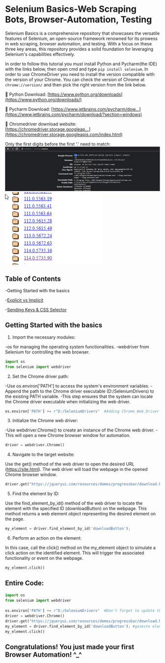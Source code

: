 # Selenium Basics-Web Scraping Bots, Browser-Automation, Testing

Selenium Basics is a comprehensive repository that showcases the versatile features of Selenium, an open-source framework renowned for its prowess in web scraping, browser automation, and testing. With a focus on these three key areas, this repository provides a solid foundation for leveraging Selenium's capabilities effectively.

In order to follow this tutorial you must install Python and Pycharm(the IDE) with the links below, then open cmd and type ``` pip install selenium ```. In order to use ChromeDriver you need to install the version compatible with the version of your Chrome. You can check the version of Chrome at ```chrome://version/``` and then pick the right version from the link below. 

🔗 Python Download: [https://www.python.org/downloads](https://www.python.org/downloads/)

🔗 Pycharm Download: [https://www.jetbrains.com/pycharm/dow...](https://www.jetbrains.com/pycharm/download/?section=windows) 

🔗 Chromedriver download website: [https://chromedriver.storage.googleap...](https://chromedriver.storage.googleapis.com/index.html)

Only the first digits before the first '.' need to match:
![Alt Text](https://github.com/Razvan03/Selenium-Basics---Web-Scraping-Bots-Browser-Automation-Testing/blob/main/ChromeVersion.png)
![Alt Text](https://github.com/Razvan03/Selenium-Basics---Web-Scraping-Bots-Browser-Automation-Testing/blob/main/ChromeDriver.png)


## Table of Contents

-Getting Started with the basics

-[Explicit vs Implicit](https://github.com/Razvan03/Selenium-Basics---Web-Scraping-Bots-Browser-Automation-Testing/tree/main/Selenium_Basics_1)

-[Sending Keys & CSS Selector](https://github.com/Razvan03/Selenium-Basics---Web-Scraping-Bots-Browser-Automation-Testing/tree/main/Basic_Form_Test_2)


## Getting Started with the basics

1. Import the necessary modules:

-os for managing the operating system functionalities.
-webdriver from Selenium for controlling the web browser.

```python
import os
from selenium import webdriver
```

2. Set the Chrome driver path:

-Use os.environ['PATH'] to access the system's environment variables.
-Append the path to the Chrome driver executable (D:/SeleniumDrivers) to the existing PATH variable.
-This step ensures that the system can locate the Chrome driver executable when initializing the web driver.

```python
os.environ['PATH'] += r"D:/SeleniumDrivers"  #Adding Chrome_Web_Driver to path
```

3. Initialize the Chrome web driver:

-Use webdriver.Chrome() to create an instance of the Chrome web driver.
-This will open a new Chrome browser window for automation.
```python
driver = webdriver.Chrome()
```

4. Navigate to the target website:

Use the get() method of the web driver to open the desired URL (https://site.html).
The web driver will load the webpage in the opened Chrome browser window.

```python
driver.get("https://jqueryui.com/resources/demos/progressbar/download.html")
```

5. Find the element by ID:

Use the find_element_by_id() method of the web driver to locate the element with the specified ID (downloadButton) on the webpage.
This method returns a web element object representing the desired element on the page.

```python
my_element = driver.find_element_by_id('downloadButton'); 
```

6. Perform an action on the element:

In this case, call the click() method on the my_element object to simulate a click action on the identified element.
This will trigger the associated functionality or event on the webpage.

```python
my_element.click()
```


## Entire Code:
```python
import os
from selenium import webdriver

os.environ['PATH'] += r"D:/SeleniumDrivers"  #Don't forget to update the PATH with your PATH of ChromeDriver
driver = webdriver.Chrome()
driver.get("https://jqueryui.com/resources/demos/progressbar/download.html")
my_element = driver.find_element_by_id('downloadButton'); #gaseste elementul dupa id
my_element.click()
```

## Congratulations! You just made your first Browser Automation! ^_^ 
